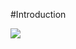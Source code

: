 #Introduction
<div>
<img style="display:block;margin-left:auto;margin-right:auto" src='video.gif'>
</div>
